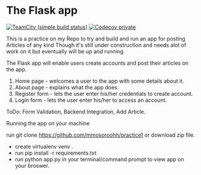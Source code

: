 # The Flask app
[![TeamCity (simple build status)](https://img.shields.io/teamcity/http/teamcity.jetbrains.com/s/bt345.svg)]() [![Codecov private](https://img.shields.io/codecov/c/github/codecov/example-python.svg)]()

This is a practice on my Repo to try and build and run an app for posting Articles of any kind
Though it's still under construction and needs alot of work on it but eventually will be up and running.

The Flask app  will enable users create accounts and post their articles on the app.
 1. Home page - welcomes a user to the app with some details about it.
 2. About page - explains what the app does.
 3. Register form - lets the user enter his/her credentials to create account.
 4. Login form - lets the user enter his/her to access an account.
 
ToDo: Form Validation, Backend Integration, Add Article.

Running the app on your machine

run git clone https://github.com/mmosoroohh/practice1 or download zip file.
- create virtualenv venv .
- run pip install -r requirements.txt
- run python app.py in your terminal/command prompt to view app on your broswer. 


